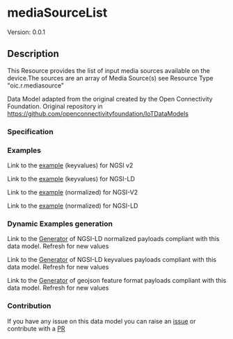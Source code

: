 # mediaSourceList
Version: 0.0.1

## Description 

This Resource provides the list of input media sources available on the device.The sources are an array of Media Source(s) see Resource Type "oic.r.mediasource"

Data Model adapted from the original created by the Open Connectivity Foundation. Original repository in https://github.com/openconnectivityfoundation/IoTDataModels
### Specification
### Examples

Link to the [example](https://smart-data-models.github.io/dataModel.OCF/mediaSourceList/examples/example.json) (keyvalues) for NGSI v2

Link to the [example](https://smart-data-models.github.io/dataModel.OCF/mediaSourceList/examples/example.jsonld) (keyvalues) for NGSI-LD

Link to the [example](https://smart-data-models.github.io/dataModel.OCF/mediaSourceList/examples/example-normalized.json) (normalized) for NGSI-V2

Link to the [example](https://smart-data-models.github.io/dataModel.OCF/mediaSourceList/examples/example-normalized.jsonld) (normalized) for NGSI-LD
### Dynamic Examples generation

Link to the [Generator](https://smartdatamodels.org/extra/ngsi-ld_generator.php?schemaUrl=https://raw.githubusercontent.com/smart-data-models/dataModel.OCF/master/mediaSourceList/schema.json&email=info@smartdatamodels.org) of NGSI-LD normalized payloads compliant with this data model. Refresh for new values

Link to the [Generator](https://smartdatamodels.org/extra/ngsi-ld_generator_keyvalues.php?schemaUrl=https://raw.githubusercontent.com/smart-data-models/dataModel.OCF/master/mediaSourceList/schema.json&email=info@smartdatamodels.org) of NGSI-LD keyvalues payloads compliant with this data model. Refresh for new values

Link to the [Generator](https://smartdatamodels.org/extra/geojson_features_generator.php?schemaUrl=https://raw.githubusercontent.com/smart-data-models/dataModel.OCF/master/mediaSourceList/schema.json&email=info@smartdatamodels.org) of geojson feature format payloads compliant with this data model. Refresh for new values
### Contribution

 If you have any issue on this data model you can raise an [issue](https://github.com/smart-data-models/dataModel.OCF/issues)  or contribute with a [PR](https://github.com/smart-data-models/dataModel.OCF/pulls)